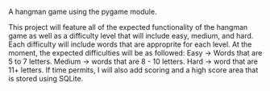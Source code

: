 A hangman game using the pygame module. 

This project will feature all of the expected functionality of the hangman game as well as a difficulty level that will include easy, medium, and hard. Each difficulty will include words that are approprite for each level. At the moment, the expected difficulties will be as followed: Easy -> Words that are 5 to 7 letters. Medium -> words that are 8 - 10 letters. Hard -> word that are 11+ letters. If time permits, I will also add scoring and a high score area that is stored using SQLite. 